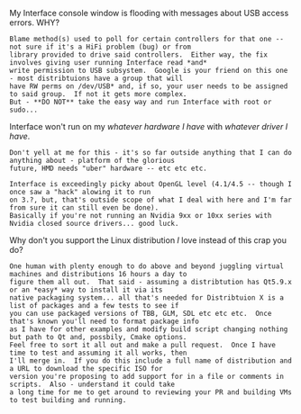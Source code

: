 My Interface console window is flooding with messages about USB access errors.  WHY?

    Blame method(s) used to poll for certain controllers for that one -- not sure if it's a HiFi problem (bug) or from
    library provided to drive said controllers.  Either way, the fix involves giving user running Interface read *and*
    write permission to USB subsystem.  Google is your friend on this one - most distribtuions have a group that will
    have RW perms on /dev/USB* and, if so, your user needs to be assigned to said group.  If not it gets more complex.
    But - **DO NOT** take the easy way and run Interface with root or sudo...

Interface won't run on my _whatever hardware I have_ with _whatever driver I have_.

    Don't yell at me for this - it's so far outside anything that I can do anything about - platform of the glorious
    future, HMD needs "uber" hardware -- etc etc etc.
    
    Interface is exceedingly picky about OpenGL level (4.1/4.5 -- though I once saw a "hack" alowing it to run
    on 3.?, but, that's outside scope of what I deal with here and I'm far from sure it can still even be done).
    Basically if you're not running an Nvidia 9xx or 10xx series with Nvidia closed source drivers... good luck.

Why don't you support the Linux distribution *I* love instead of this crap you do?

    One human with plenty enough to do above and beyond juggling virtual machines and distributions 16 hours a day to
    figure them all out.  That said - assuming a distribtution has Qt5.9.x or an *easy* way to install it via its
    native packaging system... all that's needed for Distribtuion X is a list of packages and a few tests to see if
    you can use packaged versions of TBB, GLM, SDL etc etc etc.  Once that's known you'll need to format package info
    as I have for other examples and modify build script changing nothing but path to Qt and, possbily, Cmake options.
    Feel free to sort it all out and make a pull request.  Once I have time to test and assuming it all works, then
    I'll merge in.  If you do this include a full name of distribution and a URL to download the specific ISO for
    version you're proposing to add support for in a file or comments in scripts.  Also - understand it could take
    a long time for me to get around to reviewing your PR and building VMs to test building and running.
